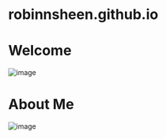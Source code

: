# robinnsheen.github.io

# Welcome
![image](https://user-images.githubusercontent.com/100234937/188333427-0dfd1451-f84a-4ab6-bffd-bc3b7e63c898.png)

# About Me
![image](https://user-images.githubusercontent.com/100234937/188333437-32880e51-059e-4bae-bcd2-a1d6e3823402.png)
